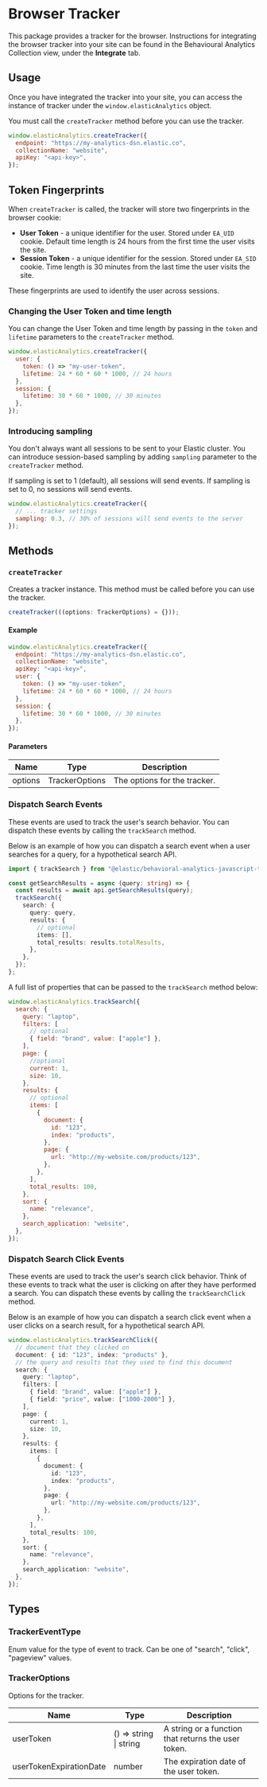 # Browser Tracker

This package provides a tracker for the browser. Instructions for integrating the browser tracker into your site can be found in the Behavioural Analytics Collection view, under the **Integrate** tab.

## Usage

Once you have integrated the tracker into your site, you can access the instance of tracker under the `window.elasticAnalytics` object.

You must call the `createTracker` method before you can use the tracker.

```js
window.elasticAnalytics.createTracker({
  endpoint: "https://my-analytics-dsn.elastic.co",
  collectionName: "website",
  apiKey: "<api-key>",
});
```

## Token Fingerprints

When `createTracker` is called, the tracker will store two fingerprints in the browser cookie:

- **User Token** - a unique identifier for the user. Stored under `EA_UID` cookie. Default time length is 24 hours from the first time the user visits the site.
- **Session Token** - a unique identifier for the session. Stored under `EA_SID` cookie. Time length is 30 minutes from the last time the user visits the site.

These fingerprints are used to identify the user across sessions.

### Changing the User Token and time length

You can change the User Token and time length by passing in the `token` and `lifetime` parameters to the `createTracker` method.

```js
window.elasticAnalytics.createTracker({
  user: {
    token: () => "my-user-token",
    lifetime: 24 * 60 * 60 * 1000, // 24 hours
  },
  session: {
    lifetime: 30 * 60 * 1000, // 30 minutes
  },
});
```

### Introducing sampling

You don't always want all sessions to be sent to your Elastic cluster. You can introduce session-based sampling by adding `sampling` parameter to the `createTracker` method.

If sampling is set to 1 (default), all sessions will send events. If sampling is set to 0, no sessions will send events.

```js
window.elasticAnalytics.createTracker({
  // ... tracker settings
  sampling: 0.3, // 30% of sessions will send events to the server
});
```

## Methods

### `createTracker`

Creates a tracker instance. This method must be called before you can use the tracker.

```javascript
createTracker(((options: TrackerOptions) = {}));
```

#### Example

```javascript
window.elasticAnalytics.createTracker({
  endpoint: "https://my-analytics-dsn.elastic.co",
  collectionName: "website",
  apiKey: "<api-key>",
  user: {
    token: () => "my-user-token",
    lifetime: 24 * 60 * 60 * 1000, // 24 hours
  },
  session: {
    lifetime: 30 * 60 * 1000, // 30 minutes
  },
});
```

#### Parameters

| Name    | Type           | Description                  |
| ------- | -------------- | ---------------------------- |
| options | TrackerOptions | The options for the tracker. |

### Dispatch Search Events

These events are used to track the user's search behavior. You can dispatch these events by calling the `trackSearch` method.

Below is an example of how you can dispatch a search event when a user searches for a query, for a hypothetical search API.

```typescript
import { trackSearch } from "@elastic/behavioral-analytics-javascript-tracker";

const getSearchResults = async (query: string) => {
  const results = await api.getSearchResults(query);
  trackSearch({
    search: {
      query: query,
      results: {
        // optional
        items: [],
        total_results: results.totalResults,
      },
    },
  });
};
```

A full list of properties that can be passed to the `trackSearch` method below:

```javascript
window.elasticAnalytics.trackSearch({
  search: {
    query: "laptop",
    filters: [
      // optional
      { field: "brand", value: ["apple"] },
    ],
    page: {
      //optional
      current: 1,
      size: 10,
    },
    results: {
      // optional
      items: [
        {
          document: {
            id: "123",
            index: "products",
          },
          page: {
            url: "http://my-website.com/products/123",
          },
        },
      ],
      total_results: 100,
    },
    sort: {
      name: "relevance",
    },
    search_application: "website",
  },
});
```

### Dispatch Search Click Events

These events are used to track the user's search click behavior. Think of these events to track what the user is clicking on after they have performed a search. You can dispatch these events by calling the `trackSearchClick` method.

Below is an example of how you can dispatch a search click event when a user clicks on a search result, for a hypothetical search API.

```typescript
window.elasticAnalytics.trackSearchClick({
  // document that they clicked on
  document: { id: "123", index: "products" },
  // the query and results that they used to find this document
  search: {
    query: "laptop",
    filters: [
      { field: "brand", value: ["apple"] },
      { field: "price", value: ["1000-2000"] },
    ],
    page: {
      current: 1,
      size: 10,
    },
    results: {
      items: [
        {
          document: {
            id: "123",
            index: "products",
          },
          page: {
            url: "http://my-website.com/products/123",
          },
        },
      ],
      total_results: 100,
    },
    sort: {
      name: "relevance",
    },
    search_application: "website",
  },
});
```

## Types

### TrackerEventType

Enum value for the type of event to track. Can be one of "search", "click", "pageview" values.

### TrackerOptions

Options for the tracker.

| Name                    | Type                   | Description                                         |
| ----------------------- | ---------------------- | --------------------------------------------------- |
| userToken               | () => string \| string | A string or a function that returns the user token. |
| userTokenExpirationDate | number                 | The expiration date of the user token.              |
